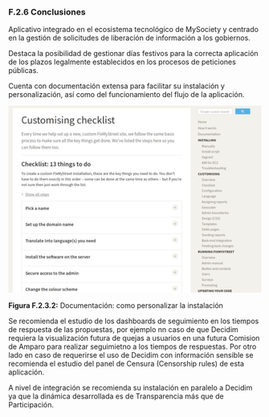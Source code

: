 ### F.2.6 Conclusiones

Aplicativo integrado en el ecosistema tecnológico de MySociety y centrado en la gestión de solicitudes de liberación de información a los gobiernos.

Destaca la posibilidad de gestionar días festivos para la correcta aplicación de los plazos legalmente establecidos en los procesos de peticiones públicas.

Cuenta con documentación extensa para facilitar su instalación y personalización, así como del funcionamiento del flujo de la aplicación.

![image alt text](image_2.png)

**Figura F.2.3.2:** Documentación: como personalizar la instalación 

Se recomienda el estudio de los dashboards de seguimiento en los tiempos de respuesta de las propuestas, por ejemplo nn caso de que Decidim requiera la visualización futura de quejas a usuarios en una futura Comision de Amparo para realizar seguimietno a los tiempos de respuestas. Por otro lado en caso de requerirse el uso de Decidim con información sensible se recomienda el estudio del panel de Censura (Censorship rules) de esta aplicación.

A nivel de integración se recomienda su instalación en paralelo a Decidim ya que la dinámica desarrollada es de Transparencia más que de Participación. 
